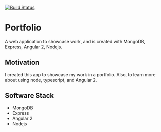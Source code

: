 [![Build Status](https://travis-ci.org/vitaovich/Portfolio.svg?branch=master)](https://travis-ci.org/vitaovich/Portfolio)
# Portfolio
A web application to showcase work, and is created with MongoDB, Express, Angular 2, Nodejs.
## Motivation
I created this app to showcase my work in a portfolio. Also, to learn more about using node, typescript, and Angular 2.

## Software Stack
* MongoDB
* Express
* Angular 2
* Nodejs
